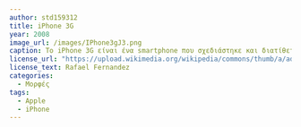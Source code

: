 ```yaml
---
author: std159312
title: iPhone 3G
year: 2008 
image_url: /images/IPhone3gJ3.png
caption: Το iPhone 3G είναι ένα smartphone που σχεδιάστηκε και διατίθεται στην αγορά από την Apple Inc. Είναι η δεύτερη γενιά iPhone, διάδοχος του αρχικού iPhone, και παρουσιάστηκε στις 9 Ιουνίου 2008, στο WWDC 2008 που έλαβε χώρα στο Moscone Center στο Σαν Φρανσίσκο. , Ηνωμένες Πολιτείες.Το iPhone 3G ήρθε προφορτωμένο με την πιο πρόσφατη έκδοση του iOS και συνέχισε να λαμβάνει ενημερώσεις στο λογισμικό του για περισσότερα από δύο χρόνια, με σημαντικές επαναλήψεις να κυκλοφορούν σε ετήσια βάση.
license_url: "https://upload.wikimedia.org/wikipedia/commons/thumb/a/ad/IPhone_1st_Gen.svg/800px-IPhone_1st_Gen.svg.png" 
license_text: Rafael Fernandez
categories:
  - Μορφές 
tags:
  - Apple
  - iPhone
---
```

